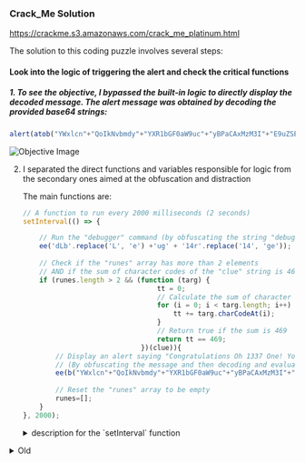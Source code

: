 ### Crack_Me Solution

https://crackme.s3.amazonaws.com/crack_me_platinum.html

The solution to this coding puzzle involves several steps:

#### Look into the logic of triggering the alert and check the critical functions

##### 1. To see the objective, I bypassed the built-in logic to directly display the decoded message. The alert message was obtained by decoding the provided base64 strings:

   ```javascript
   alert(atob("YWxlcn"+"QoIkNvbmdy"+"YXR1bGF0aW9uc"+"yBPaCAxMzM3I"+"E9uZSEgWW91IGh"+"hdmUgZm91bmQgbXkg"+"dHJlYXN1cmUhIik="));
   ```
![Objective Image](https://github.com/otammato/crack_me_solution/assets/104728608/2a7669ff-78f0-4a50-a58a-ef593fb4abb7)

2. I separated the direct functions and variables responsible for logic from the secondary ones aimed at the obfuscation and distraction

   The main functions are:

   ```javascript
   // A function to run every 2000 milliseconds (2 seconds)
   setInterval(() => {
   
       // Run the "debugger" command (by obfuscating the string "debugger" and then evaluating it)
       ee('dLb'.replace('L', 'e') +'ug' + '14r'.replace('14', 'ge'));
       
       // Check if the "runes" array has more than 2 elements
       // AND if the sum of character codes of the "clue" string is 469
       if (runes.length > 2 && (function (targ) {
                                    tt = 0;
                                    // Calculate the sum of character codes
                                    for (i = 0; i < targ.length; i++) {
                                        tt += targ.charCodeAt(i);
                                    }
                                    // Return true if the sum is 469
                                    return tt == 469;
                                })(clue)){
           // Display an alert saying "Congratulations Oh 1337 One! You have found my treasure!"
           // (By obfuscating the message and then decoding and evaluating it)
           ee(b("YWxlcn"+"QoIkNvbmdy"+"YXR1bGF0aW9uc"+"yBPaCAxMzM3I"+"E9uZSEgWW91IGh"+"hdmUgZm91bmQgbXkg"+"dHJlYXN1cmUhIik="));
           
           // Reset the "runes" array to be empty
           runes=[];
       }
   }, 2000);
   
   ```
   <details markdown=1><summary markdown="span">description for the `setInterval` function</summary>
     
    
    The `setInterval` function sets up a repeated action to be taken at a fixed interval. In this case, it's set to 2000 milliseconds (or 2 seconds). This means the provided function inside `setInterval` will execute every 2 seconds.
    
    #### a. `ee('dLb'.replace('L', 'e') +'ug' + '14r'.replace('14', 'ge'));`
    This line is obfuscating a string:
    
    - `'dLb'.replace('L', 'e')` results in the string "deb".
    - `'ug'` is just the string "ug".
    - `'14r'.replace('14', 'ge')` results in the string "ger".
    
    So, the final concatenated string is "debugger". This means the line translates to `ee("debugger")`. I also found out that `ee` is an alias for the `eval` function, this is a command to execute the "debugger" statement, which will pause execution in debugging tools like the Chrome DevTools.
    
    #### b. The `if` statement:
    
    This checks two conditions:
    
    i. `runes.length > 2`: This checks if the `runes` array has more than 2 elements.
    
    ii. `(function (targ) {...})(clue)`: This is an immediately-invoked function expression (IIFE). It receives `clue` as its argument (named `targ` inside the function). The function calculates the sum of the Unicode character codes of `targ` and checks if the sum equals 469.
    
    If both conditions are true, then:
    
    - The obfuscated string `b("YWxlcn"+"QoIkNvbmdy"+"YXR1bGF0aW9uc"+"yBPaCAxMzM3I"+"E9uZSEgWW91IGh"+"hdmUgZm91bmQgbXkg"+"dHJlYXN1cmUhIik=")` is decoded using function `b` (which is a variable for `atob`, responsible for decoding base64 strings) and then evaluated using `ee` (which is `eval`). The decoded string is: `alert("Congratulations Oh 1337 One! You have found my treasure!")`, which will show an alert box with this congratulatory message.
    
    - The `runes` array is reset to be empty with `runes=[]`.
    
    In summary, every 2 seconds, this script triggers a debugger, checks if certain conditions are met, and if they are, alerts the user that they've found a "treasure".
   </details>


<details markdown=1><summary markdown="span">Old</summary>

### Crack_Me Solution

https://crackme.s3.amazonaws.com/crack_me_platinum.html

The solution to this coding puzzle involves several steps:

#### 1. Displaying the Objective Message:
To get an overview of the task at hand, I manipulated the code to bypass the built-in logic and directly display the decoded message. The alert message was obtained by decoding the provided base64 strings:

```javascript
alert(atob("YWxlcn"+"QoIkNvbmdy"+"YXR1bGF0aW9uc"+"yBPaCAxMzM3I"+"E9uZSEgWW91IGh"+"hdmUgZm91bmQgbXkg"+"dHJlYXN1cmUhIik="));
```

![Objective Image](https://github.com/otammato/crack_me_solution/assets/104728608/2a7669ff-78f0-4a50-a58a-ef593fb4abb7)

#### 2. Understanding the Alert Mechanism:
Upon further examination, I discerned the mechanism triggering the alert:

- The `setInterval()` function's `if` condition performs two checks:
  - The length of the `runes` array must exceed 2.
  - The sum of ASCII values of characters in the clue string must be equal to 469. I modified `tt == 469;` into `tt >= 469;` for the simplicity to trigger `setInterval()` function
  
If these conditions are met, the encoded congratulatory message displays:

```javascript
ee(b("YWxlcn"+"QoIkNvbmdy"+"YXR1bGF0aW9uc"+"yBPaCAxMzM3I"+"E9uZSEgWW91IGh"+"hdmUgZm91bmQgbXkg"+"dHJlYXN1cmUhIik="));
```

This message translates to:
```
alert("Congratulations Oh 1337 One! You have found my treasure!")
```

#### 3. Disabling debugger Mechanism:
A mechanism in the `setInterval()` function launches the debugger every 2 seconds to halt the code execution if DevTools are open. To bypass this, I disabled the function:

```javascript
// ee('dLb'.replace('L', 'e') +'ug' + '14r'.replace('14', 'ge'));
```

#### 4. Disabling Image ID Manipulation:
The code manipulates the `clue` variable based on the Image's ID. I disabled this mechanism to simplify the process:

```javascript
/* 
// var el = new Image();
// Object.defineProperty(el, 'id', {
// get: function () {
// clue = b(tY(spikes[0x05]));
// }
// });         
// requestAnimationFrame(function check() {
// console.dir(el);
// console.clear();
// requestAnimationFrame(check);
// });
*/
```

#### 5. Displaying Coordinates:
For convenience, I modified the IChing() function to display x and y coordinates in a standard format instead of the base64 encoded string:

```javascript
document.getElementById("gps").innerHTML = y.toString() + "," + x.toString();
```

#### 6. Retrieving the Clue:
Using DevTools and the `clue` command in the console, I identified the keyword 'LAMBERT'. 

```javascript
clue
// Outputs: 'LAMBERT'
```

The ASCII values for the characters in `LAMBERT` are:

- L: 76
- A: 65
- M: 77
- B: 66
- E: 69
- R: 82
- T: 84

#### 7. Solving Using Coordinates:
I then matched the ASCII values to the coordinates on the screen:

- Drag "X" to (x: 65, y: 76) for 'A' and 'L'.
  ```javascript
  runes
  // Outputs: ['alpha']
  ```

- Move "X" to (x: 66, y: 77) for 'B' and 'M'.
  ```javascript
  runes
  // Outputs: ['alpha', 'beta']
  ```

- Next, to (x: 82, y: 69) for 'R' and 'E'.
  ```javascript
  runes
  // Outputs: ['alpha', 'beta', 'gamma']
  ```

- The final position, (x: 0, y: 84), wasn't necessary. With the length of `runes` array > 2 and the sum of ASCII values of `LAMBERT` > 469, the `setInterval()` function successfully triggers the alert:

![Solution Image](https://github.com/otammato/crack_me_solution/assets/104728608/9c30ed14-b0cb-4034-866f-6de9f55e849d)

<br>

---

<br>

The modified file is available here:

[https://github.com/otammato/crack_me_solution/blob/da85f213666ba2357f582e569ee83f354b6a0b44/crack_me_platinum.html](https://otammato.github.io/crack_me_solution/crack_me_platinum.html)https://otammato.github.io/crack_me_solution/crack_me_platinum.html

Instructions to test it:

1. Type the `clue` in the console and hit the enter to make sure the clue is 'LAMBERT'
2. Drag the "X" marker (canary) around the screen and hit the target coordinates
3. As you move the marker, the coordinates of the marker will be displayed by the IChing function.
4. Moving the marker to specific coordinates triggers checks against the ASCII values of the clue variable.
5. When the correct set of coordinates is hit in sequence, an alert should display the treasure message.


<img width="1000" alt="Screenshot 2023-09-10 at 23 37 22" src="https://github.com/otammato/crack_me_solution/assets/104728608/48460c81-3f72-4029-a71f-ffb1c0884d00">


</details>
